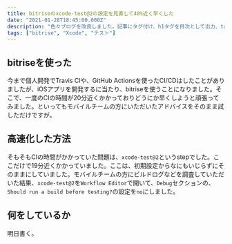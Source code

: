 ```yaml
---
title: bitriseのxcode-test@2の設定を見直して40%近く早くした
date: "2021-01-28T18:45:00.000Z"
description: "色々ブログを改良しました。記事にタグ付け、h1タグを目次として出力、tailwindCSS、PurgeCSS、FontAwesome、ページネーションの導入をしました。"
tags: ["bitrise", "Xcode", "テスト"]
---
```


## bitriseを使った
今まで個人開発でTravis CIや、GitHub Actionsを使ったCI/CDはしたことがありましたが、iOSアプリを開発するに当たり、bitriseを使うことになりました。そこで、一度のCIの時間が20分近くかかっておりどうにか早くしようと頑張ってみました。といってもモバイルチームの方にいただいたアドバイスをそのまま試しただけですが。

## 高速化した方法
そもそもCIの時間がかかっていた問題は、`xcode-test@2`というstepでした。ここだけで19分近くかかっていました。ここは、初期設定からなにもいじらずにそのままにしていました。モバイルチームの方にビルドログなどを調査していただいた結果、`xcode-test@2`を`Workflow Editor`で開いて、`Debug`セクションの、`Should run a build before testing?`の設定を`no`にしました。

## 何をしているか
明日書く。